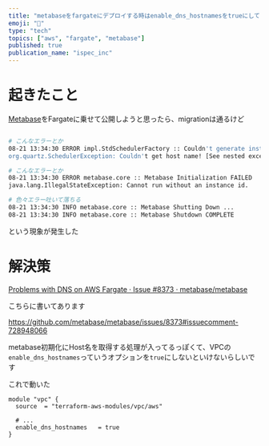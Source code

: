 ```yaml
---
title: "metabaseをfargateにデプロイする時はenable_dns_hostnamesをtrueにして"
emoji: "🦭"
type: "tech"
topics: ["aws", "fargate", "metabase"]
published: true
publication_name: "ispec_inc"
---
```


# 起きたこと

[Metabase](https://www.metabase.com/)をFargateに乗せて公開しようと思ったら、migrationは通るけど

```bash

# こんなエラーとか
08-21 13:34:30 ERROR impl.StdSchedulerFactory :: Couldn't generate instance Id!
org.quartz.SchedulerException: Couldn't get host name! [See nested exception: java.net.UnknownHostException: 00bcf2fe65d4: 00bcf2fe65d4: Name does not resolve]

# こんなエラーとか
08-21 13:34:30 ERROR metabase.core :: Metabase Initialization FAILED
java.lang.IllegalStateException: Cannot run without an instance id.

# 色々エラー吐いて落ちる
08-21 13:34:30 INFO metabase.core :: Metabase Shutting Down ...
08-21 13:34:30 INFO metabase.core :: Metabase Shutdown COMPLETE
```

という現象が発生した

# 解決策

[Problems with DNS on AWS Fargate · Issue #8373 · metabase/metabase](https://github.com/metabase/metabase/issues/8373)

こちらに書いてあります

https://github.com/metabase/metabase/issues/8373#issuecomment-728948066

metabase初期化にHost名を取得する処理が入ってるっぽくて、VPCの`enable_dns_hostnames`っていうオプションを`true`にしないといけないらしいです

これで動いた

```hcl
module "vpc" {
  source  = "terraform-aws-modules/vpc/aws"

  # ...
  enable_dns_hostnames   = true
}
```
